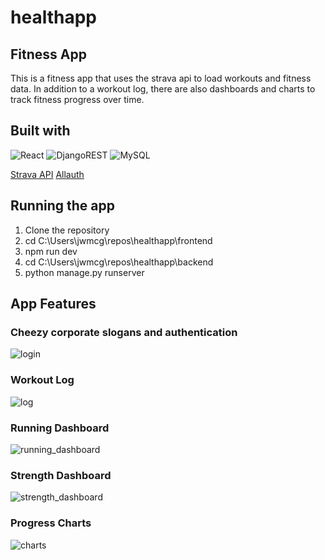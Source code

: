 # healthapp

## Fitness App

This is a fitness app that uses the strava api to load workouts and fitness data. In addition to a workout log, there are also dashboards and charts to track fitness progress over time.

## Built with

![React](https://img.shields.io/badge/react-%2320232a.svg?style=for-the-badge&logo=react&logoColor=%2361DAFB)
![DjangoREST](https://img.shields.io/badge/DJANGO-REST-ff1709?style=for-the-badge&logo=django&logoColor=white&color=ff1709&labelColor=gray)
![MySQL](https://img.shields.io/badge/mysql-4479A1.svg?style=for-the-badge&logo=mysql&logoColor=white)

[Strava API](https://developers.strava.com/docs/reference/)
[Allauth](https://docs.allauth.org/en/latest/)

## Running the app

1. Clone the repository
2. cd C:\Users\jwmcg\repos\healthapp\frontend
3. npm run dev
4. cd C:\Users\jwmcg\repos\healthapp\backend
5. python manage.py runserver

## App Features

### Cheezy corporate slogans and authentication

![login](https://github.com/user-attachments/assets/d5e54a94-860b-4bbf-a0ee-6fee67010918)

### Workout Log
![log](https://github.com/user-attachments/assets/809f49a2-c8fe-4c4b-a61d-ef7a0e92ad67)

### Running Dashboard
![running_dashboard](https://github.com/user-attachments/assets/5b1785b5-d0e2-4d7a-9265-b88d30af1a10)

### Strength Dashboard
![strength_dashboard](https://github.com/user-attachments/assets/68740313-126b-4913-bb35-99c0a070b0ae)

### Progress Charts

![charts](https://github.com/user-attachments/assets/2cde75aa-bad2-42a8-b0ee-0c1153e5a57d)
